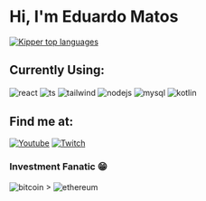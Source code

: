 # Hi, I'm Eduardo Matos

[![Kipper top languages](https://github-readme-stats.vercel.app/api/top-langs/?username=1Edum&theme=blue-white)](https://github.com/anuraghazra/github-readme-stats)

## Currently Using:

<div style="display: inline_block">
  <img align="center" alt="react" src="https://img.shields.io/badge/React-20232A?style=for-the-badge&logo=react&logoColor=61DAFB" />
  <img align="center" alt="ts" src="https://img.shields.io/badge/TypeScript-007ACC?style=for-the-badge&logo=typescript&logoColor=white" />
  <img align="center" alt="tailwind" src="https://img.shields.io/badge/Tailwind_CSS-38B2AC?style=for-the-badge&logo=tailwind-css&logoColor=white" />
  <img align="center" alt="nodejs" src="https://img.shields.io/badge/Node.js-43853D?style=for-the-badge&logo=node.js&logoColor=white" />
  <img align="center" alt="mysql" src="https://img.shields.io/badge/Kotlin-0095D5?&style=for-the-badge&logo=kotlin&logoColor=white" />
  <img align="center" alt="kotlin" src="https://img.shields.io/badge/MySQL-00000F?style=for-the-badge&logo=mysql&logoColor=white" />
</div>

## Find me at:

[![Youtube](https://img.shields.io/badge/YouTube-FF0000?style=for-the-badge&logo=youtube&logoColor=white)](https://www.youtube.com/@edum9001/featured)
[![Twitch](https://img.shields.io/badge/Twitch-9146FF?style=for-the-badge&logo=twitch&logoColor=white)](https://www.twitch.tv/1edum)

### Investment Fanatic 😁

<div style="display: inline_block">
  <img align="center" alt="bitcoin" src="https://img.shields.io/badge/Bitcoin-000000?style=for-the-badge&logo=bitcoin&logoColor=white" /> 
   >
  <img align="center" alt="ethereum" src="https://img.shields.io/badge/Ethereum-3C3C3D?style=for-the-badge&logo=Ethereum&logoColor=white" />
</div>
